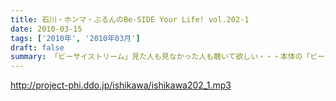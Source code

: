 ```yaml
---
title: 石川・ホンマ・ぶるんのBe-SIDE Your Life! vol.202-1
date: 2010-03-15
tags: ['2010年', '2010年03月']
draft: false
summary: 「ビーサイストリーム」見た人も見なかった人も聴いて欲しい・・・本体の「ビーサイ」です。別名『台所スタジオ』からお送りした全貌が明かになりますよ～～NAMAE
---
```


http://project-phi.ddo.jp/ishikawa/ishikawa202_1.mp3
